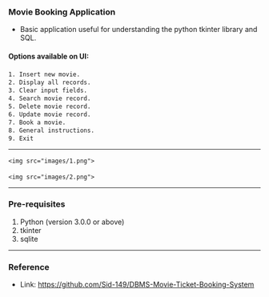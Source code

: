 ### Movie Booking Application

* Basic application useful for understanding the python tkinter library and SQL.
#### Options available on UI: 

    1. Insert new movie.
    2. Display all records.
    3. Clear input fields.
    4. Search movie record.
    5. Delete movie record.
    6. Update movie record.
    7. Book a movie.
    8. General instructions.
    9. Exit

<hr>
<p align="center">
    
    <img src="images/1.png">
    
    <img src="images/2.png">
</p>
<hr>

### Pre-requisites

1. Python (version 3.0.0 or above)
2. tkinter
3. sqlite
<hr>

### Reference

* Link: https://github.com/Sid-149/DBMS-Movie-Ticket-Booking-System

